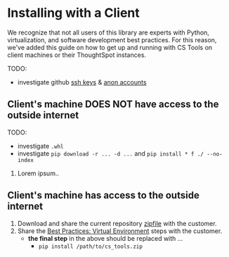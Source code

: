 # Installing with a Client

We recognize that not all users of this library are experts with Python,
virtualization, and software development best practices. For this reason,
we've added this guide on how to get up and running with CS Tools on
client machines or their ThoughtSpot instances.

TODO:
- investigate github [ssh keys](https://docs.github.com/en/github/authenticating-to-github/generating-a-new-ssh-key-and-adding-it-to-the-ssh-agent) & [anon accounts](https://stackoverflow.com/a/45547413)

## Client's machine DOES NOT have access to the outside internet

TODO:
- investigate `.whl`
- investigate `pip download -r ... -d ...` and `pip install * f ./ --no-index`
 1. Lorem ipsum..

## Client's machine has access to the outside internet

 1. Download and share the current repository [zipfile][master-zip] with the customer.
 2. Share the [Best Practices: Virtual Environment][bp-venv] steps with the customer.
     - **the final step** in the above should be replaced with ...
       - `pip install /path/to/cs_tools.zip`

[master-zip]: https://github.com/thoughtspot/cs_tools/archive/master.zip
[bp-venv]: https://github.com/thoughtspot/cs_tools/best-practices/virtual-environment.md
